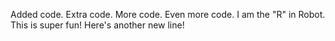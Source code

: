 Added code.
Extra code.
More code.
Even more code.
I am the "R" in Robot.
This is super fun!
Here's another new line!
